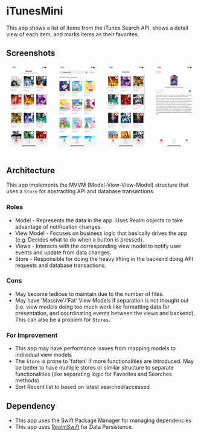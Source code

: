 # iTunesMini
This app shows a list of items from the iTunes Search API, shows a detail view of each item, and marks items as their favorites.

## Screenshots
<p align="center">
  <img src="https://github.com/takitaktak/iTunesMini/raw/main/screenshots/recents_screen.png" width="20%" height="20%"> &nbsp;&nbsp;&nbsp;&nbsp;&nbsp;
  <img src="https://github.com/takitaktak/iTunesMini/raw/main/screenshots/search_screen.png" width="20%" height="20%"> &nbsp;&nbsp;&nbsp;&nbsp;&nbsp;
  <img src="https://github.com/takitaktak/iTunesMini/raw/main/screenshots/favorites_screen.png" width="20%" height="20%"> &nbsp;&nbsp;&nbsp;&nbsp;&nbsp;
  <img src="https://github.com/takitaktak/iTunesMini/raw/main/screenshots/detail_screen.png" width="20%" height="20%"> &nbsp;&nbsp;&nbsp;&nbsp;&nbsp;
</p>

## Architecture
This app implements the MVVM (Model-View-View-Model) structure that uses a ```Store``` for abstracting API and database transactions.

### Roles
- Model - Represents the data in the app. Uses Realm objects to take advantage of notification changes.
- View Model - Focuses on business logic that basically drives the app (e.g. Decides what to do when a button is pressed).
- Views - Interacts with the corresponding view model to notify user events and update from data changes.
- Store - Responsible for doing the heavy lifting in the backend doing API requests and database transactions.

### Cons
- May become tedious to maintain due to the number of files.
- May have 'Massive'/'Fat' View Models if separation is not thought out (i.e. view models doing too much work like formatting data for presentation, and coordinating events between the views and backend). This can also be a problem for ```Stores```.

### For Improvement
- This app may have performance issues from mapping models to individual view models
- The ```Store``` is prone to 'fatten' if more functionalities are introduced. May be better to have multiple stores or similar structure to separate functionalities (like separating logic for Favorites and Searches methods)
- Sort Recent list to based on latest searched/accessed.

## Dependency
- This app uses the Swift Package Manager for managing dependencies
- This app uses [RealmSwift](https://github.com/realm/realm-swift) for Data Persistence.

